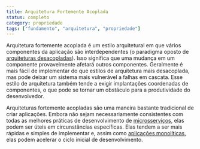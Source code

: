 ```yaml
---
title: Arquitetura Fortemente Acoplada
status: completo
category: propriedade
tags: ["fundamento", "arquitetura", "propriedade"]
---
```


Arquitetura fortemente acoplada é um estilo arquitetural em que vários componentes da aplicação são interdependentes (o paradigma oposto de [arquiteturas desacopladas](/loosely-coupled-architecture/)).
Isso significa que uma mudança em um componente provavelmente afetará outros componentes.
Geralmente é mais fácil de implementar do que estilos de arquitetura mais desacoplada, mas pode deixar um sistema mais vulnerável a falhas em cascata.
Esse estilo de arquitetura também tende a exigir implantações coordenadas de componentes, o que pode se tornar um obstáculo para a produtividade do desenvolvedor.

Arquiteturas fortemente acopladas são uma maneira bastante tradicional de criar aplicações.
Embora não sejam necessariamente consistentes com todas as melhores práticas de desenvolvimento de [microsserviços](/pt-br/microservices-architecture/), elas podem ser úteis em circunstâncias específicas.
Elas tendem a ser mais rápidas e simples de implementar e, assim como [aplicações monolíticas](/pt-br/monolithic-apps/), elas podem acelerar o ciclo inicial de desenvolvimento.
